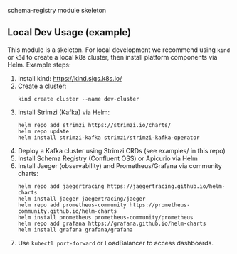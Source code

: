schema-registry module skeleton


## Local Dev Usage (example)
This module is a skeleton. For local development we recommend using `kind` or `k3d` to create a local k8s cluster,
then install platform components via Helm. Example steps:

1. Install kind: https://kind.sigs.k8s.io/
2. Create a cluster:
   ```
   kind create cluster --name dev-cluster
   ```
3. Install Strimzi (Kafka) via Helm:
   ```
   helm repo add strimzi https://strimzi.io/charts/
   helm repo update
   helm install strimzi-kafka strimzi/strimzi-kafka-operator
   ```
4. Deploy a Kafka cluster using Strimzi CRDs (see examples/ in this repo)
5. Install Schema Registry (Confluent OSS) or Apicurio via Helm
6. Install Jaeger (observability) and Prometheus/Grafana via community charts:
   ```
   helm repo add jaegertracing https://jaegertracing.github.io/helm-charts
   helm install jaeger jaegertracing/jaeger
   helm repo add prometheus-community https://prometheus-community.github.io/helm-charts
   helm install prometheus prometheus-community/prometheus
   helm repo add grafana https://grafana.github.io/helm-charts
   helm install grafana grafana/grafana
   ```
7. Use `kubectl port-forward` or LoadBalancer to access dashboards.
